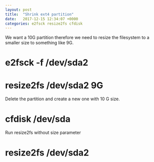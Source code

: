 ```yaml
---
layout: post
title:  "Shrink ext4 partition"
date:   2017-12-15 12:34:07 +0000
categories: e2fsck resize2fs cfdisk
---
```

We want a 10G partition therefore we need to resize the filesystem to a smaller size to something like 9G.


# e2fsck -f /dev/sda2
# resize2fs /dev/sda2 9G

Delete the partition and create a new one with 10 G size.


# cfdisk /dev/sda

Run resize2fs without size parameter


# resize2fs /dev/sda2
